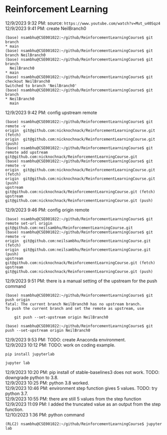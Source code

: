 # Reinforcement Learning
12/9/2023 9:32 PM: source: `https://www.youtube.com/watch?v=Mut_u40Sqz4`
12/9/2023 9:41 PM: create NeilBranch0
```
(base) nsambhu@CSE001022:~/github/ReinforcementLearningCourse$ git branch
* main
(base) nsambhu@CSE001022:~/github/ReinforcementLearningCourse$ git branch NeilBranch0
(base) nsambhu@CSE001022:~/github/ReinforcementLearningCourse$ git branch
  NeilBranch0
* main
(base) nsambhu@CSE001022:~/github/ReinforcementLearningCourse$ git checkout NeilBranch0 
Switched to branch 'NeilBranch0'
(base) nsambhu@CSE001022:~/github/ReinforcementLearningCourse$ git branch
* NeilBranch0
  main
```
12/9/2023 9:42 PM: config upstream remote
```
(base) nsambhu@CSE001022:~/github/ReinforcementLearningCourse$ git remote -v
origin	git@github.com:nicknochnack/ReinforcementLearningCourse.git (fetch)
origin	git@github.com:nicknochnack/ReinforcementLearningCourse.git (push)
(base) nsambhu@CSE001022:~/github/ReinforcementLearningCourse$ git remote add upstream git@github.com:nicknochnack/ReinforcementLearningCourse.git
(base) nsambhu@CSE001022:~/github/ReinforcementLearningCourse$ git remote -v
origin	git@github.com:nicknochnack/ReinforcementLearningCourse.git (fetch)
origin	git@github.com:nicknochnack/ReinforcementLearningCourse.git (push)
upstream	git@github.com:nicknochnack/ReinforcementLearningCourse.git (fetch)
upstream	git@github.com:nicknochnack/ReinforcementLearningCourse.git (push)
```
12/9/2023 9:46 PM: config origin remote
```
(base) nsambhu@CSE001022:~/github/ReinforcementLearningCourse$ git remote set-url origin git@github.com:neilsambhu/ReinforcementLearningCourse.git
(base) nsambhu@CSE001022:~/github/ReinforcementLearningCourse$ git remote -v
origin	git@github.com:neilsambhu/ReinforcementLearningCourse.git (fetch)
origin	git@github.com:neilsambhu/ReinforcementLearningCourse.git (push)
upstream	git@github.com:nicknochnack/ReinforcementLearningCourse.git (fetch)
upstream	git@github.com:nicknochnack/ReinforcementLearningCourse.git (push)
```
12/9/2023 9:51 PM: there is a manual setting of the upstream for the push command
```
(base) nsambhu@CSE001022:~/github/ReinforcementLearningCourse$ git push origin
fatal: The current branch NeilBranch0 has no upstream branch.
To push the current branch and set the remote as upstream, use

    git push --set-upstream origin NeilBranch0

(base) nsambhu@CSE001022:~/github/ReinforcementLearningCourse$ git push --set-upstream origin NeilBranch0 
```
12/9/2023 9:53 PM: TODO: create Anaconda environment.  
12/9/2023 10:12 PM: TODO: work on coding example.  
```
pip install jupyterlab
```
```
jupyter lab
```
12/9/2023 10:20 PM: pip install of stable-baselines3 does not work. TODO: downgrade python to 3.8.  
12/9/2023 10:25 PM: python 3.8 worked.  
12/9/2023 10:46 PM: environment step function gives 5 values. TODO: try python 3.7.  
12/9/2023 10:55 PM: there are still 5 values from the step function  
12/9/2023 11:09 PM: I added the truncated value as an output from the step function.  
12/10/2023 1:36 PM: python command
```
(RLC2) nsambhu@CSE001022:~/github/ReinforcementLearningCourse$ jupyter lab
```